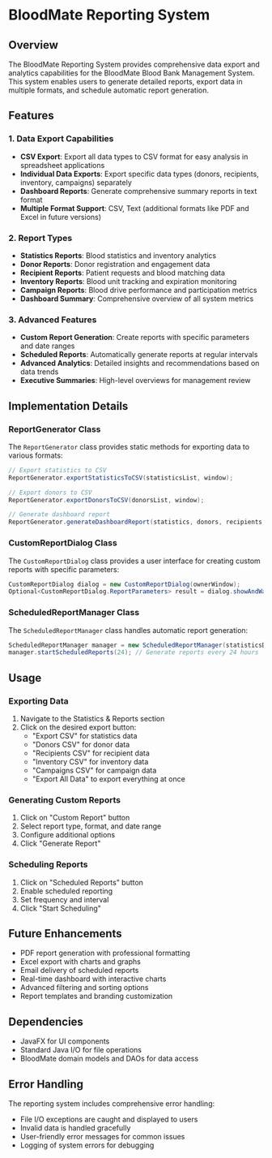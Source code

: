 # BloodMate Reporting System

## Overview
The BloodMate Reporting System provides comprehensive data export and analytics capabilities for the BloodMate Blood Bank Management System. This system enables users to generate detailed reports, export data in multiple formats, and schedule automatic report generation.

## Features

### 1. Data Export Capabilities
- **CSV Export**: Export all data types to CSV format for easy analysis in spreadsheet applications
- **Individual Data Exports**: Export specific data types (donors, recipients, inventory, campaigns) separately
- **Dashboard Reports**: Generate comprehensive summary reports in text format
- **Multiple Format Support**: CSV, Text (additional formats like PDF and Excel in future versions)

### 2. Report Types
- **Statistics Reports**: Blood statistics and inventory analytics
- **Donor Reports**: Donor registration and engagement data
- **Recipient Reports**: Patient requests and blood matching data
- **Inventory Reports**: Blood unit tracking and expiration monitoring
- **Campaign Reports**: Blood drive performance and participation metrics
- **Dashboard Summary**: Comprehensive overview of all system metrics

### 3. Advanced Features
- **Custom Report Generation**: Create reports with specific parameters and date ranges
- **Scheduled Reports**: Automatically generate reports at regular intervals
- **Advanced Analytics**: Detailed insights and recommendations based on data trends
- **Executive Summaries**: High-level overviews for management review

## Implementation Details

### ReportGenerator Class
The `ReportGenerator` class provides static methods for exporting data to various formats:

```java
// Export statistics to CSV
ReportGenerator.exportStatisticsToCSV(statisticsList, window);

// Export donors to CSV
ReportGenerator.exportDonorsToCSV(donorsList, window);

// Generate dashboard report
ReportGenerator.generateDashboardReport(statistics, donors, recipients, inventory, campaigns, window);
```

### CustomReportDialog Class
The `CustomReportDialog` class provides a user interface for creating custom reports with specific parameters:

```java
CustomReportDialog dialog = new CustomReportDialog(ownerWindow);
Optional<CustomReportDialog.ReportParameters> result = dialog.showAndWait();
```

### ScheduledReportManager Class
The `ScheduledReportManager` class handles automatic report generation:

```java
ScheduledReportManager manager = new ScheduledReportManager(statisticsDao);
manager.startScheduledReports(24); // Generate reports every 24 hours
```

## Usage

### Exporting Data
1. Navigate to the Statistics & Reports section
2. Click on the desired export button:
   - "Export CSV" for statistics data
   - "Donors CSV" for donor data
   - "Recipients CSV" for recipient data
   - "Inventory CSV" for inventory data
   - "Campaigns CSV" for campaign data
   - "Export All Data" to export everything at once

### Generating Custom Reports
1. Click on "Custom Report" button
2. Select report type, format, and date range
3. Configure additional options
4. Click "Generate Report"

### Scheduling Reports
1. Click on "Scheduled Reports" button
2. Enable scheduled reporting
3. Set frequency and interval
4. Click "Start Scheduling"

## Future Enhancements
- PDF report generation with professional formatting
- Excel export with charts and graphs
- Email delivery of scheduled reports
- Real-time dashboard with interactive charts
- Advanced filtering and sorting options
- Report templates and branding customization

## Dependencies
- JavaFX for UI components
- Standard Java I/O for file operations
- BloodMate domain models and DAOs for data access

## Error Handling
The reporting system includes comprehensive error handling:
- File I/O exceptions are caught and displayed to users
- Invalid data is handled gracefully
- User-friendly error messages for common issues
- Logging of system errors for debugging